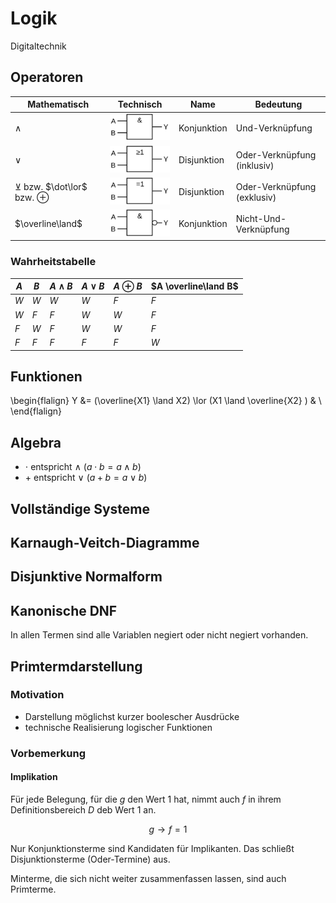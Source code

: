 # Logik 
Digitaltechnik

## Operatoren

| Mathematisch                            | Technisch                                | Name         | Bedeutung                   |
|-----------------------------------------|------------------------------------------|--------------|-----------------------------|
| $\land$                                 | ![img](/docs/img/IEC_AND_label.svg.png)  | Konjunktion  | Und-Verknüpfung             |
| $\lor$                                  | ![img](/docs/img/IEC_OR_label.svg.png)   | Disjunktion  | Oder-Verknüpfung (inklusiv) |
| $\veebar$ bzw. $\dot\lor$ bzw. $\oplus$ | ![img](/docs/img/IEC_XOR_label.svg.png)  | Disjunktion  | Oder-Verknüpfung (exklusiv) |
| $\overline\land$                        | ![img](/docs/img/IEC_NAND_label.svg.png) | Konjunktion  | Nicht-Und-Verknüpfung       |

### Wahrheitstabelle

| $A$ | $B$ | $A \land B$ | $A \lor B$ | $A \oplus B$ | $A \overline\land B$ |
|-----|-----|-------------|------------|--------------|----------------------|
| $W$ | $W$ | $W$         | $W$        | $F$          | $F$                  |
| $W$ | $F$ | $F$         | $W$        | $W$          | $F$                  |
| $F$ | $W$ | $F$         | $W$        | $W$          | $F$                  |
| $F$ | $F$ | $F$         | $F$        | $F$          | $W$                  |

## Funktionen

\begin{flalign}
Y &= (\overline{X1} \land X2) \lor (X1 \land \overline{X2} ) & \\\
\end{flalign}

## Algebra

- $\cdot$ entspricht $\land$ ($a \cdot b = a \land b$)
- $+$ entspricht $\lor$ ($a + b = a \lor b$)

## Vollständige Systeme

## Karnaugh-Veitch-Diagramme

## Disjunktive Normalform

## Kanonische DNF

In allen Termen sind alle Variablen negiert oder nicht
negiert vorhanden.

## Primtermdarstellung

### Motivation

- Darstellung möglichst kurzer boolescher Ausdrücke
- technische Realisierung logischer Funktionen

### Vorbemerkung

#### Implikation

Für jede Belegung, für die $g$ den Wert $1$ hat, nimmt auch
$f$ in ihrem Definitionsbereich $D$ deb Wert $1$ an.

$$g \to f = 1$$

Nur Konjunktionsterme sind Kandidaten für Implikanten. Das
schließt Disjunktionsterme (Oder-Termine) aus.

Minterme, die sich nicht weiter zusammenfassen lassen,
sind auch Primterme.

